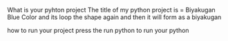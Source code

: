 What is your pyhton project
The title of my python project is = Biyakugan Blue Color
and its loop the shape again and then it will form as a biyakugan 

how to run your project
press the run python to run your python
